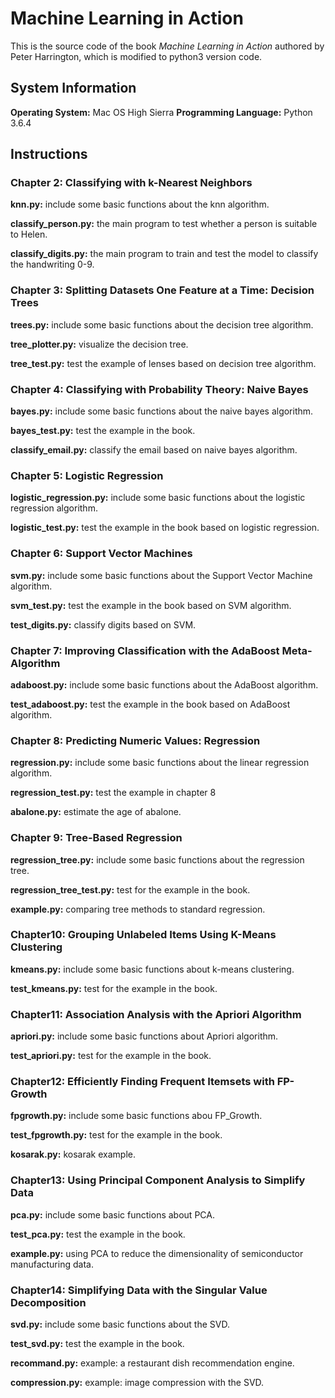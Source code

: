 # Machine Learning in Action
This is the source code of the book *Machine Learning in Action* authored by Peter Harrington, which is modified to python3 version code.


## System Information
**Operating System:** Mac OS High Sierra
**Programming Language:** Python 3.6.4


## Instructions
### Chapter 2: Classifying with k-Nearest Neighbors
**knn.py:** include some basic functions about the knn algorithm.

**classify_person.py:** the main program to test whether a person is suitable to Helen.

**classify_digits.py:** the main program to train and test the model to classify the handwriting 0-9.


### Chapter 3: Splitting Datasets One Feature at a Time: Decision Trees
**trees.py:** include some basic functions about the decision tree algorithm.

**tree_plotter.py:** visualize the decision tree.

**tree_test.py:** test the example of lenses based on decision tree algorithm.


### Chapter 4: Classifying with Probability Theory: Naive Bayes
**bayes.py:** include some basic functions about the naive bayes algorithm.

**bayes_test.py:** test the example in the book.

**classify_email.py:** classify the email based on naive bayes algorithm.


### Chapter 5: Logistic Regression
**logistic_regression.py:** include some basic functions about the logistic regression algorithm.

**logistic_test.py:** test the example in the book based on logistic regression.


### Chapter 6: Support Vector Machines
**svm.py:** include some basic functions about the Support Vector Machine algorithm.

**svm_test.py:** test the example in the book based on SVM algorithm.

**test_digits.py:** classify digits based on SVM.


### Chapter 7: Improving Classification with the AdaBoost Meta-Algorithm
**adaboost.py:** include some basic functions about the AdaBoost algorithm.

**test_adaboost.py:** test the example in the book based on AdaBoost algorithm.


### Chapter 8: Predicting Numeric Values: Regression
**regression.py:** include some basic functions about the linear regression algorithm.

**regression_test.py:** test the example in chapter 8

**abalone.py:** estimate the age of abalone.


### Chapter 9: Tree-Based Regression
**regression_tree.py:** include some basic functions about the regression tree.

**regression_tree_test.py:** test for the example in the book.

**example.py:** comparing tree methods to standard regression.


### Chapter10: Grouping Unlabeled Items Using K-Means Clustering
**kmeans.py:** include some basic functions about k-means clustering.

**test_kmeans.py:** test for the example in the book.


### Chapter11: Association Analysis with the Apriori Algorithm
**apriori.py:** include some basic functions about Apriori algorithm.

**test_apriori.py:** test for the example in the book.


### Chapter12:  Efficiently Finding Frequent Itemsets with FP-Growth
**fpgrowth.py:** include some basic functions abou FP_Growth.

**test_fpgrowth.py:** test for the example in the book.

**kosarak.py:** kosarak example.


### Chapter13:  Using Principal Component Analysis to Simplify Data
**pca.py:** include some basic functions about PCA.

**test_pca.py:** test the example in the book.

**example.py:**  using PCA to reduce the dimensionality of semiconductor manufacturing data.


### Chapter14: Simplifying Data with the Singular Value Decomposition

**svd.py:** include some basic functions about the SVD.

**test_svd.py:** test the example in the book.

**recommand.py:** example: a restaurant dish recommendation engine.

**compression.py:** example: image compression with the SVD.


